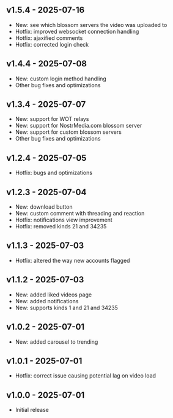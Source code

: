 ## v1.5.4 - 2025-07-16

- New: see which blossom servers the video was uploaded to
- Hotfix: improved websocket connection handling
- Hotfix: ajaxified comments
- Hotfix: corrected login check

## v1.4.4 - 2025-07-08

- New: custom login method handling
- Other bug fixes and optimizations

## v1.3.4 - 2025-07-07

- New: support for WOT relays
- New: support for NostrMedia.com blossom server
- New: support for custom blossom servers
- Other bug fixes and optimizations

## v1.2.4 - 2025-07-05

- Hotfix: bugs and optimizations

## v1.2.3 - 2025-07-04

- New: download button
- New: custom comment with threading and reaction
- Hotfix: notifications view improvement
- Hotfix: removed kinds 21 and 34235

## v1.1.3 - 2025-07-03

- Hotfix: altered the way new accounts flagged

## v1.1.2 - 2025-07-03

- New: added liked videos page
- New: added notifications
- New: supports kinds 1 and 21 and 34235

## v1.0.2 - 2025-07-01

- New: added carousel to trending

## v1.0.1 - 2025-07-01

- Hotfix: correct issue causing potential lag on video load

## v1.0.0 - 2025-07-01

- Initial release